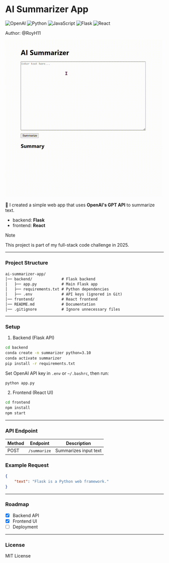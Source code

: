 # AI Summarizer App

<!-- Badges -->
![OpenAI](https://img.shields.io/badge/OpenAI-10A37F?style=for-the-badge&logo=openai&logoColor=white)
![Python](https://img.shields.io/badge/Python-3776AB?style=for-the-badge&logo=python&logoColor=white)
![JavaScript](https://img.shields.io/badge/JavaScript-F7DF1E?style=for-the-badge&logo=javascript&logoColor=black)
![Flask](https://img.shields.io/badge/Flask-000000?style=for-the-badge&logo=flask&logoColor=white)
![React](https://img.shields.io/badge/React-61DAFB?style=for-the-badge&logo=react&logoColor=black)

Author: @RoyH11

<img src="assets/demo_ai_summarizer_gif.gif" alt="Demo" width="500"/>


🚀 I created a simple web app that uses **OpenAI's GPT API** to summarize text. 
- backend: **Flask**
- frontend: **React**

> [!NOTE]
> This project is part of my full-stack code challenge in 2025. 



---

### Project Structure
```
ai-summarizer-app/
│── backend/             # Flask backend
│   ├── app.py           # Main Flask app
│   ├── requirements.txt # Python dependencies
│   ├── .env             # API keys (ignored in Git)
│── frontend/            # React frontend
│── README.md            # Documentation
│── .gitignore           # Ignore unnecessary files
```

---

### Setup

1. Backend (Flask API)
```sh
cd backend
conda create -n summarizer python=3.10
conda activate summarizer
pip install -r requirements.txt
```
Set OpenAI API key in `.env` or `~/.bashrc`, then run:
```sh
python app.py
```

2. Frontend (React UI)
```sh
cd frontend
npm install
npm start
```

---

### API Endpoint
| Method | Endpoint  | Description |
|--------|----------|-------------|
| POST   | `/summarize` | Summarizes input text |

### Example Request
```json
{
    "text": "Flask is a Python web framework."
}
```
---

### Roadmap
- [x] Backend API
- [x] Frontend UI
- [ ] Deployment

---

### License
MIT License


